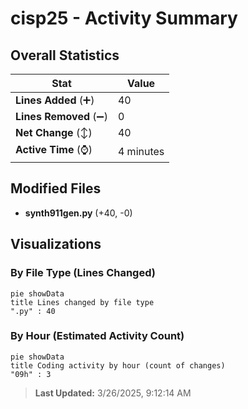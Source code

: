 # cisp25 - Activity Summary 

## Overall Statistics

| Stat                   | Value                                                             |
| ---------------------- | ----------------------------------------------------------------- |
| **Lines Added** (➕)   | 40                                          |
| **Lines Removed** (➖) | 0                                        |
| **Net Change** (↕)    | 40                |
| **Active Time** (⌚)   | 4 minutes |


## Modified Files
- **synth911gen.py** (+40, -0)

## Visualizations

### By File Type (Lines Changed)

```mermaid
pie showData
title Lines changed by file type
".py" : 40
```

### By Hour (Estimated Activity Count)

```mermaid
pie showData
title Coding activity by hour (count of changes)
"09h" : 3
```


> **Last Updated:** 3/26/2025, 9:12:14 AM